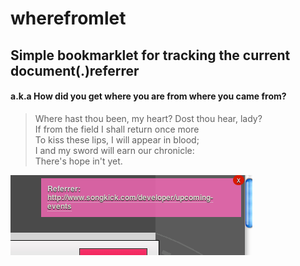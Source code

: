 # wherefromlet 
## Simple bookmarklet for tracking the current document(.)referrer
#### a.k.a How did you get where you are from where you came from?

> Where hast thou been, my heart? Dost thou hear, lady?  
> If from the field I shall return once more  
> To kiss these lips, I will appear in blood;  
> I and my sword will earn our chronicle:  
> There's hope in't yet.  

![It looks like this](https://github.com/roc/wherefromlet/blob/master/example.png?raw=true "Example of referrer")